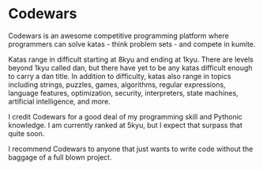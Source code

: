 # Codewars

Codewars is an awesome competitive programming platform where programmers can solve katas - think problem sets - and compete in kumite.

Katas range in difficult starting at 8kyu and ending at 1kyu. There are levels beyond 1kyu called dan, but there have yet to be any katas difficult enough to carry a dan title. In addition to difficulty, katas also range in topics including strings, puzzles, games, algorithms, regular expressions, language features, optimization, security, interpreters, state machines, artificial intelligence, and more.

I credit Codewars for a good deal of my programming skill and Pythonic knowledge. I am currently ranked at 5kyu, but I expect that surpass that quite soon.

I recommend Codewars to anyone that just wants to write code without the baggage of a full blown project.
